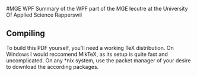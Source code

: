 #MGE WPF
Summary of the WPF part of the MGE lecutre at the University Of Applied Science Rapperswil

## Compiling
To build this PDF yourself, you'll need a working TeX distribution. On Windows I would reccomend MikTeX, as its setup is quite fast and uncomplicated. On any \*nix system, use the packet manager of your desire to download the according packages.
